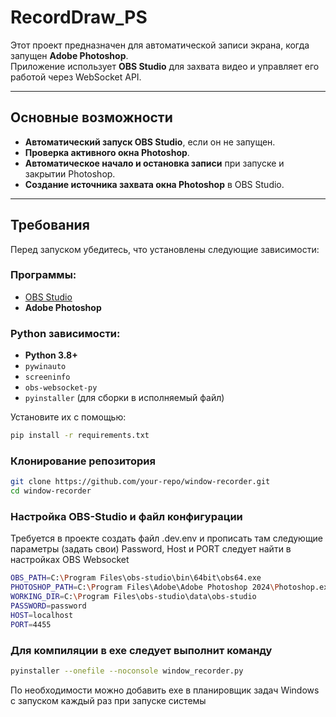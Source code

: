 # RecordDraw_PS

Этот проект предназначен для автоматической записи экрана, когда запущен **Adobe Photoshop**.  
Приложение использует **OBS Studio** для захвата видео и управляет его работой через WebSocket API.

---

## Основные возможности

- **Автоматический запуск OBS Studio**, если он не запущен.
- **Проверка активного окна Photoshop**.
- **Автоматическое начало и остановка записи** при запуске и закрытии Photoshop.
- **Создание источника захвата окна Photoshop** в OBS Studio.

---

## Требования

Перед запуском убедитесь, что установлены следующие зависимости:

### Программы:

- [OBS Studio](https://obsproject.com/)
- **Adobe Photoshop**

### Python зависимости:

- **Python 3.8+**
- `pywinauto`
- `screeninfo`
- `obs-websocket-py`
- `pyinstaller` (для сборки в исполняемый файл)

Установите их с помощью:

```sh
pip install -r requirements.txt 
```
### Клонирование репозитория
```sh
git clone https://github.com/your-repo/window-recorder.git
cd window-recorder
```

### Настройка OBS-Studio и файл конфигурации
Требуется в проекте создать файл .dev.env и прописать там следующие параметры (задать свои)
Password, Host и PORT следует найти в настройках OBS Websocket
```sh
OBS_PATH=C:\Program Files\obs-studio\bin\64bit\obs64.exe
PHOTOSHOP_PATH=C:\Program Files\Adobe\Adobe Photoshop 2024\Photoshop.exe
WORKING_DIR=C:\Program Files\obs-studio\data\obs-studio
PASSWORD=password
HOST=localhost
PORT=4455
```

### Для компиляции в exe следует выполнит команду

```sh
pyinstaller --onefile --noconsole window_recorder.py
```

По необходимости можно добавить exe в планировщик задач Windows с запуском каждый раз при запуске системы


